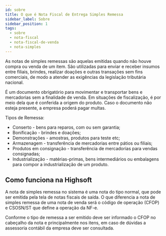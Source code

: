 ```yaml
---
id: sobre
title: O que é Nota Fiscal de Entrega Simples Remessa
sidebar_label: Sobre
sidebar_position: 1
tags:
  - sobre
  - nota-fiscal
  - nota-fiscal-de-venda
  - nota-simples
---
```


As notas de simples remessas são aquelas emitidas quando não houve compra ou venda de um item. São utilizadas para enviar e receber insumos entre filiais, brindes, realizar doações e outras transações sem fins comerciais, de modo a atender as exigências da legislação tributária nacional.

É um documento obrigatório para movimentar e transportar bens e mercadorias sem a finalidade de venda. Em situações de fiscalização, é por meio dela que é conferida a origem do produto. Caso o documento não esteja presente, a empresa poderá pagar multas.

Tipos de Remessa:

- Conserto - bens para reparos, com ou sem garantia;
- Bonificação - brindes e doações;
- Demonstrações - amostras, produtos para teste etc;
- Armazenagem - transferência de mercadorias entre pátios ou filiais;
- Produtos em consignação - transferência de mercadorias para vendas consignadas;
- Industrialização - matérias-primas, bens intermediários ou embalagens para compor a industrialização de um produto.

## Como funciona na Highsoft

A nota de simples remessa no sistema é uma nota do tipo normal, que pode ser emitida pela tela de notas fiscais de saída. O que diferencia a nota de simples remessa de uma nota de venda será o código de operação (CFOP) e CSOSN/ST que define a operação da NF-e.

Conforme o tipo de remessa a ser emitido deve ser informado o CFOP no cabeçalho da nota e principalmente nos itens, em caso de dúvidas a assessoria contábil da empresa deve ser consultada.
